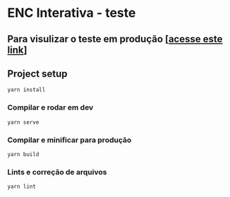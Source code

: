 # ENC Interativa - teste

## Para visulizar o teste em produção [[acesse este link](https://enc-interativa-teste.netlify.app/)]

## Project setup

```
yarn install
```

### Compilar e rodar em dev

```
yarn serve
```

### Compilar e minificar para produção

```
yarn build
```

### Lints e correção de arquivos

```
yarn lint
```
